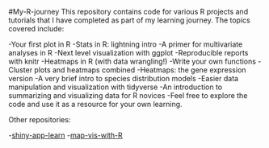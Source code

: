 #My-R-journey
This repository contains code for various R projects and tutorials that I have completed as part of my learning journey. The topics covered include:

-Your first plot in R
-Stats in R: lightning intro
-A primer for multivariate analyses in R
-Next level visualization with ggplot
-Reproducible reports with knitr
-Heatmaps in R (with data wrangling!)
-Write your own functions
-Cluster plots and heatmaps combined
-Heatmaps: the gene expression version
-A very brief intro to species distribution models
-Easier data manipulation and visualization with tidyverse
-An introduction to summarizing and visualizing data for R novices
-Feel free to explore the code and use it as a resource for your own learning.

Other repositories:

-[shiny-app-learn](https://github.com/sanjayv2002/shiny-app-learn)
-[map-vis-with-R](https://github.com/sanjayv2002/map-vis-with-R)



